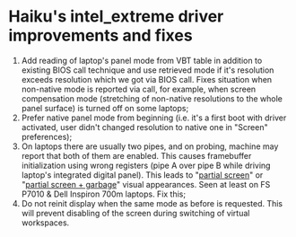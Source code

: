Haiku's intel_extreme driver improvements and fixes
===================================================

1. Add reading of laptop's panel mode from VBT table in addition to existing BIOS call technique and use retrieved mode if it's resolution exceeds resolution which we got via BIOS call. Fixes situation when non-native mode is reported via call, for example, when screen compensation mode (stretching of non-native resolutions to the whole panel surface) is turned off on some laptops;
2. Prefer native panel mode from beginning (i.e. it's a first boot with driver activated, user didn't changed resolution to native one in "Screen" preferences);
3. On laptops there are usually two pipes, and on probing, machine may report that both of them are enabled. This causes framebuffer initialization using wrong registers (pipe A over pipe B while driving laptop's integrated digital panel). This leads to "[partial screen](http://dev.haiku-os.org/raw-attachment/ticket/3846/Haiku-Rev-33964-Partial-screen-at-1024x768.jpg)" or "[partial screen + garbage](http://dev.haiku-os.org/raw-attachment/ticket/3846/Haiku-Rev-33964-Cannot-change-to-1200x800.jpg)" visual appearances. Seen at least on FS P7010 & Dell Inspiron 700m laptops. Fix this;
4. Do not reinit display when the same mode as before is requested. This will prevent disabling of the screen during switching of virtual workspaces.
